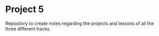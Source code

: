 # Project 5
Repository to create notes regarding the projects and lessons of all the three different tracks.
